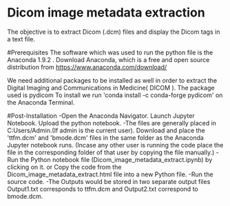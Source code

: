 # Dicom image metadata extraction
The objective is to extract Dicom (.dcm) files and display the Dicom tags in a text file.

#Prerequisites
The software which was used to run the python file is the Anaconda 1.9.2 .
Download Anaconda, which is a free and open source distribution from https://www.anaconda.com/download/

We need additional packages to be installed as well in order to extract the Digital Imaging and Communications in Medicine( DICOM ).
The package used is pydicom
To install we run 'conda install -c conda-forge pydicom' on the Anaconda Terminal.

#Post-Installation 
-Open the Anaconda Navigator. Launch Jupyter Notebook. Upload the python notebook.
-The files are generally placed in C:Users/Admin.(If admin is the current user). Download and place the 'ttfm.dcm' and 'bmode.dcm' files     in the same folder as the Anaconda Jupyter notebook runs.
 (Incase any other user is running the code place the file in the corresponding folder of that user by copying the file manually.)
-Run the Python notebook file (Dicom_image_metadata_extract.ipynb) by clicking on it.
 or Copy the code from the Dicom_image_metadata_extract.html file into a new Python file.
-Run the source code.
-The Outputs would be stored in two separate output files Output1.txt corresponds to ttfm.dcm and Output2.txt correspond to bmode.dcm.
